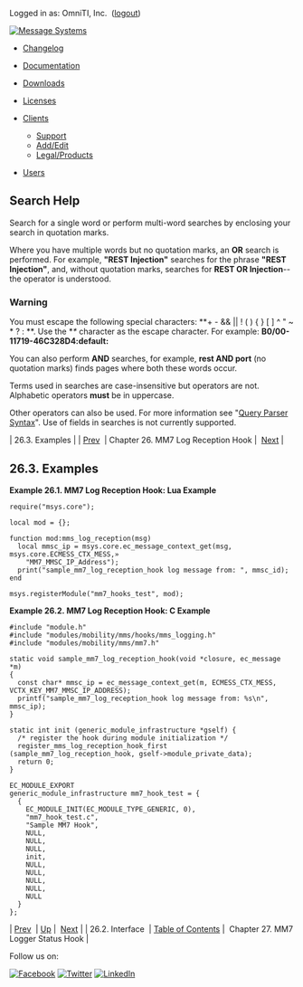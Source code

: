 Logged in as: OmniTI, Inc.  ([logout](https://support.messagesystems.com/logout.php))

[![Message Systems](https://support.messagesystems.com/images/ms-white205.png)](https://support.messagesystems.com/start.php) 

*   [Changelog](https://support.messagesystems.com/start.php?show=changelog)
*   [Documentation](https://support.messagesystems.com/docs/)
*   [Downloads](https://support.messagesystems.com/start.php)

*   [Licenses](https://support.messagesystems.com/license_summary.php)
*   <a href="">Clients</a>
    *   [Support](https://support.messagesystems.com/cs.php)
    *   [Add/Edit](https://support.messagesystems.com/edit_client.php)
    *   [Legal/Products](https://support.messagesystems.com/edit_products.php)
*   [Users](https://support.messagesystems.com/edit_customer.php)

## Search Help

Search for a single word or perform multi-word searches by enclosing your search in quotation marks.

Where you have multiple words but no quotation marks, an **OR** search is performed. For example, **"REST Injection"** searches for the phrase **"REST Injection"**, and, without quotation marks, searches for **REST OR Injection**--the operator is understood.

### Warning

You must escape the following special characters: **+ - && || ! ( ) { } [ ] ^ " ~ * ? : \**. Use the **\** character as the escape character. For example: **B0/00-11719-46C328D4\:default\:**

You can also perform **AND** searches, for example, **rest AND port** (no quotation marks) finds pages where both these words occur.

Terms used in searches are case-insensitive but operators are not. Alphabetic operators **must** be in uppercase.

Other operators can also be used. For more information see "[Query Parser Syntax](https://lucene.apache.org/core/old_versioned_docs/versions/3_0_0/queryparsersyntax.html)". Use of fields in searches is not currently supported.

| 26.3. Examples |
| [Prev](MM7LogReceptionHook.interface.php)  | Chapter 26. MM7 Log Reception Hook |  [Next](MM7LogStatusHook.php) |

## 26.3. Examples

<a name="MM7_Log_Reception_Hook.lua"></a>

**Example 26.1. MM7 Log Reception Hook: Lua Example**

```
require("msys.core");

local mod = {};

function mod:mms_log_reception(msg)
  local mmsc_ip = msys.core.ec_message_context_get(msg, msys.core.ECMESS_CTX_MESS,»
    "MM7_MMSC_IP_Address");
  print("sample_mm7_log_reception_hook log message from: ", mmsc_id);
end

msys.registerModule("mm7_hooks_test", mod);
```

<a name="MM7_Log_Reception_Hook.c"></a>

**Example 26.2. MM7 Log Reception Hook: C Example**

```
#include "module.h"
#include "modules/mobility/mms/hooks/mms_logging.h"
#include "modules/mobility/mms/mm7.h"

static void sample_mm7_log_reception_hook(void *closure, ec_message *m)
{
  const char* mmsc_ip = ec_message_context_get(m, ECMESS_CTX_MESS, VCTX_KEY_MM7_MMSC_IP_ADDRESS);
  printf("sample_mm7_log_reception_hook log message from: %s\n", mmsc_ip);
}

static int init (generic_module_infrastructure *gself) {
  /* register the hook during module initialization */
  register_mms_log_reception_hook_first (sample_mm7_log_reception_hook, gself->module_private_data);
  return 0;
}

EC_MODULE_EXPORT
generic_module_infrastructure mm7_hook_test = {
  {
    EC_MODULE_INIT(EC_MODULE_TYPE_GENERIC, 0),
    "mm7_hook_test.c",
    "Sample MM7 Hook",
    NULL,
    NULL,
    NULL,
    init,
    NULL,
    NULL,
    NULL,
    NULL,
    NULL
  }
};
```

| [Prev](MM7LogReceptionHook.interface.php)  | [Up](MM7LogReceptionHook.php) |  [Next](MM7LogStatusHook.php) |
| 26.2. Interface  | [Table of Contents](index.php) |  Chapter 27. MM7 Logger Status Hook |

Follow us on:

[![Facebook](https://support.messagesystems.com/images/icon-facebook.png)](http://www.facebook.com/messagesystems) [![Twitter](https://support.messagesystems.com/images/icon-twitter.png)](http://twitter.com/#!/MessageSystems) [![LinkedIn](https://support.messagesystems.com/images/icon-linkedin.png)](http://www.linkedin.com/company/message-systems)
